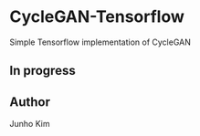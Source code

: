 # CycleGAN-Tensorflow
Simple Tensorflow implementation of CycleGAN

## In progress

## Author
Junho Kim
